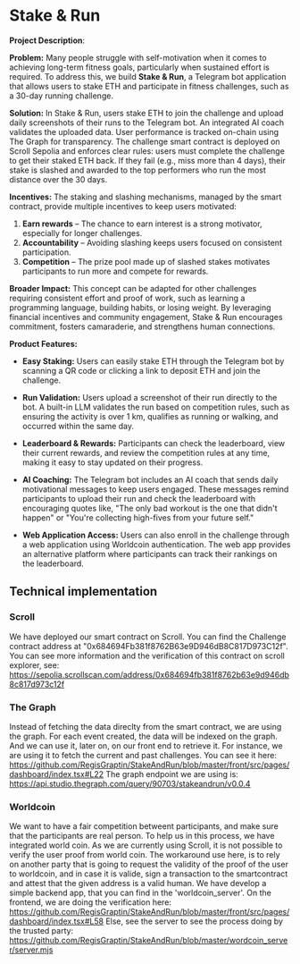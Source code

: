 # Stake & Run

**Project Description**:

**Problem:** Many people struggle with self-motivation when it comes to achieving long-term fitness goals, particularly when sustained effort is required. To address this, we build **Stake & Run**, a Telegram bot application that allows users to stake ETH and participate in fitness challenges, such as a 30-day running challenge.

**Solution:** In Stake & Run, users stake ETH to join the challenge and upload daily screenshots of their runs to the Telegram bot. An integrated AI coach validates the uploaded data. User performance is tracked on-chain using The Graph for transparency. The challenge smart contract is deployed on Scroll Sepolia and enforces clear rules: users must complete the challenge to get their staked ETH back. If they fail (e.g., miss more than 4 days), their stake is slashed and awarded to the top performers who run the most distance over the 30 days.

**Incentives:** The staking and slashing mechanisms, managed by the smart contract, provide multiple incentives to keep users motivated:

1. **Earn rewards** – The chance to earn interest is a strong motivator, especially for longer challenges.
2. **Accountability** – Avoiding slashing keeps users focused on consistent participation.
3. **Competition** – The prize pool made up of slashed stakes motivates participants to run more and compete for rewards.

**Broader Impact:** This concept can be adapted for other challenges requiring consistent effort and proof of work, such as learning a programming language, building habits, or losing weight. By leveraging financial incentives and community engagement, Stake & Run encourages commitment, fosters camaraderie, and strengthens human connections.


**Product Features:**

- **Easy Staking:** Users can easily stake ETH through the Telegram bot by scanning a QR code or clicking a link to deposit ETH and join the challenge.
    
- **Run Validation:** Users upload a screenshot of their run directly to the bot. A built-in LLM validates the run based on competition rules, such as ensuring the activity is over 1 km, qualifies as running or walking, and occurred within the same day.
    
- **Leaderboard & Rewards:** Participants can check the leaderboard, view their current rewards, and review the competition rules at any time, making it easy to stay updated on their progress.
    
- **AI Coaching:** The Telegram bot includes an AI coach that sends daily motivational messages to keep users engaged. These messages remind participants to upload their run and check the leaderboard with encouraging quotes like, "The only bad workout is the one that didn't happen" or "You're collecting high-fives from your future self."
    
- **Web Application Access:** Users can also enroll in the challenge through a web application using Worldcoin authentication. The web app provides an alternative platform where participants can track their rankings on the leaderboard.


## Technical implementation

### Scroll 

We have deployed our smart contract on Scroll. You can find the Challenge contract address at "0x684694Fb381f8762B63e9D946dB8C817D973C12f". You can see more information and the verification of this contract on scroll explorer, see: https://sepolia.scrollscan.com/address/0x684694fb381f8762b63e9d946db8c817d973c12f

### The Graph

Instead of fetching the data direclty from the smart contract, we are using the graph. For each event created, the data will be indexed on the graph. And we can use it, later on, on our front end to retrieve it. For instance, we are using it to fetch the current and past challenges. 
You can see it here: https://github.com/RegisGraptin/StakeAndRun/blob/master/front/src/pages/dashboard/index.tsx#L22
The graph endpoint we are using is: https://api.studio.thegraph.com/query/90703/stakeandrun/v0.0.4

### Worldcoin

We want to have a fair competition betweent participants, and make sure that the participants are real person. To help us in this process, we have integrated world coin. As we are currently using Scroll, it is not possible to verify the user proof from world coin. The workaround use here, is to rely on another party that is going to request the validity of the proof of the user to worldcoin, and in case it is valide, sign a transaction to the smartcontract and attest that the given address is a valid human. We have develop a simple backend app, that you can find in the 'worldcoin_server'.
On the frontend, we are doing the verification here: https://github.com/RegisGraptin/StakeAndRun/blob/master/front/src/pages/dashboard/index.tsx#L58
Else, see the server to see the process doing by the trusted party: https://github.com/RegisGraptin/StakeAndRun/blob/master/wordcoin_server/server.mjs




